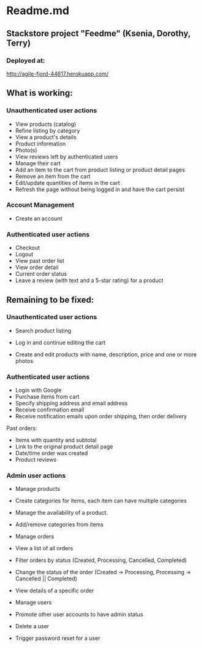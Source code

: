 # Readme.md

## Stackstore project "Feedme" (Ksenia, Dorothy, Terry)

### Deployed at:
http://agile-fjord-44617.herokuapp.com/

## What is working: 

### Unauthenticated user actions
* View products (catalog)
* Refine listing by category
* View a product's details
* Product information
* Photo(s)
* View reviews left by authenticated users
* Manage their cart
* Add an item to the cart from product listing or product detail pages
* Remove an item from the cart
* Edit/update quantities of items in the cart
* Refresh the page without being logged in and have the cart persist

### Account Management
* Create an account

### Authenticated user actions
* Checkout
* Logout
* View past order list
* View order detail
* Current order status
* Leave a review (with text and a 5-star rating) for a product

## Remaining to be fixed: 

### Unauthenticated user actions

* Search product listing
* Log in and continue editing the cart

* Create and edit products with name, description, price and one or more photos

### Authenticated user actions 
* Login with Google
* Purchase items from cart
* Specify shipping address and email address
* Receive confirmation email
* Receive notification emails upon order shipping, then order delivery

Past orders:
* Items with quantity and subtotal
* Link to the original product detail page
* Date/time order was created
* Product reviews


### Admin user actions
* Manage products

* Create categories for items, each item can have multiple categories
* Manage the availability of a product. 
* Add/remove categories from items
* Manage orders
* View a list of all orders
* Filter orders by status (Created, Processing, Cancelled, Completed)
* Change the status of the order (Created -> Processing, Processing -> Cancelled || Completed)
* View details of a specific order
* Manage users
* Promote other user accounts to have admin status
* Delete a user
* Trigger password reset for a user 

